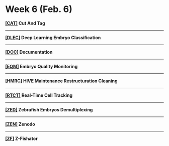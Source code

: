# Week 6 (Feb. 6)

**[[CAT]](CAT_project) Cut And Tag**

--------------

**[[DLEC]](DLEC_project) Deep Learning Embryo Classification**

--------------

**[[DOC]](DOC_project) Documentation**
  

--------------

**[[EQM]](EQM_project) Embryo Quality Monitoring** 
   

--------------

**[[HMRC]](HMRC_project) HIVE Maintenance Restructuration Cleaning**
  
--------------

**[[RTCT]](RTCT_project) Real-Time Cell Tracking**


--------------

**[[ZED]](ZED_project) Zebrafish Embryos Demultiplexing**

--------------

**[[ZEN]](ZEN_project) Zenodo**

--------------

**[[ZF]](ZF_project) Z-Fishator**




